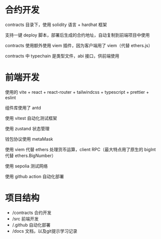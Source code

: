 # 合约开发

contracts 目录下，使用 solidity 语言 + hardhat 框架

支持一键 deploy 脚本，部署后生成的合约地址，自动复制到前端项目中使用

contracts 使用额外使用 viem 插件，因为客户端用了 viem（代替 ethers.js）

contracts 中 typechain 是类型文件，abi 接口，供前端使用

# 前端开发

使用的 vite + react + react-router + tailwindcss + typescript + prettier + eslint

组件库使用了 antd

使用 vitest 自动化测试框架

使用 zustand 状态管理

钱包协议使用 metaMask

使用 viem 代替 ethers 处理货币运算，client RPC（最大特点用了原生的 bigInt 代替 ethers.BigNumber）

使用 sepolia 测试网络

使用 github action 自动化部署

# 项目结构

- /contracts 合约开发
- /src 前端开发
- /.github 自动化部署
- /docs 文档，以及git提示学习记录
